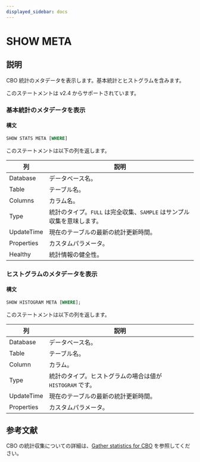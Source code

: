 ```yaml
---
displayed_sidebar: docs
---
```


# SHOW META

## 説明

CBO 統計のメタデータを表示します。基本統計とヒストグラムを含みます。

このステートメントは v2.4 からサポートされています。

### 基本統計のメタデータを表示

#### 構文

```SQL
SHOW STATS META [WHERE]
```

このステートメントは以下の列を返します。

| **列**     | **説明**                                                      |
| ---------- | ------------------------------------------------------------- |
| Database   | データベース名。                                              |
| Table      | テーブル名。                                                  |
| Columns    | カラム名。                                                    |
| Type       | 統計のタイプ。`FULL` は完全収集、`SAMPLE` はサンプル収集を意味します。 |
| UpdateTime | 現在のテーブルの最新の統計更新時間。                          |
| Properties | カスタムパラメータ。                                          |
| Healthy    | 統計情報の健全性。                                            |

### ヒストグラムのメタデータを表示

#### 構文

```SQL
SHOW HISTOGRAM META [WHERE];
```

このステートメントは以下の列を返します。

| **列**     | **説明**                                                      |
| ---------- | ------------------------------------------------------------- |
| Database   | データベース名。                                              |
| Table      | テーブル名。                                                  |
| Column     | カラム。                                                      |
| Type       | 統計のタイプ。ヒストグラムの場合は値が `HISTOGRAM` です。     |
| UpdateTime | 現在のテーブルの最新の統計更新時間。                          |
| Properties | カスタムパラメータ。                                          |

## 参考文献

CBO の統計収集についての詳細は、[Gather statistics for CBO](../../../using_starrocks/Cost_based_optimizer.md) を参照してください。